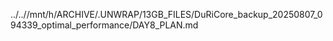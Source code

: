 ../..//mnt/h/ARCHIVE/.UNWRAP/13GB_FILES/DuRiCore_backup_20250807_094339_optimal_performance/DAY8_PLAN.md